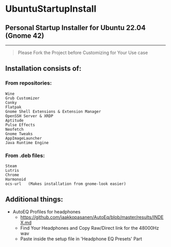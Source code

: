 # UbuntuStartupInstall
## Personal Startup Installer for Ubuntu 22.04 (Gnome 42)

---
> Please Fork the Project before Customizing for Your Use case
## Installation consists of:
### From repositories:
    Wine
    Grub Customizer
    Conky
    Flatpak
    Gnome Shell Extensions & Extension Manager
    OpenSSH Server & XRDP
    Aptitude
    Pulse Effects
    Neofetch
    Gnome Tweaks
    AppImageLauncher
    Java Runtime Engine
### From .deb files:
    Steam
    Lutris
    Chrome
    Harmonoid
    ocs-url   (Makes installation from gnome-look easier)
## Additional things:
- AutoEQ Profiles for headphones
  - https://github.com/jaakkopasanen/AutoEq/blob/master/results/INDEX.md
  - Find Your Headphones and Copy Raw/Direct link for the 48000Hz wav
  - Paste inside the setup file in 'Headphone EQ Presets' Part